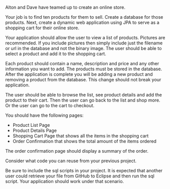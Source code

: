 Alton and Dave have teamed up to create an online store.

Your job is to find ten products for them to sell. Create a database for those products. Next, create a dynamic web application using JPA to serve as a shopping cart for their online store.

Your application should allow the user to view a list of products. Pictures are recommended. If you include pictures then simply include just the filename or url in the database and not the binary image. The user should be able to select a product and add it to the shopping cart.

Each product should contain a name, description and price and any other information you want to add. The products must be stored in the database. After the application is complete you will be adding a new product and removing a product from the database. This change should not break your application.

The user should be able to browse the list, see product details and add the product to their cart. Then the user can go back to the list and shop more. Or the user can go to the cart to checkout.

You should have the following pages:
* Product List Page
* Product Details Page
* Shopping Cart Page that shows all the items in the shopping cart
* Order Confirmation  that shows the total amount of the items ordered

The order confirmation page should display a summary of the order.

Consider what code you can reuse from your previous project.

Be sure to include the sql scripts in your project. It is expected that another user could retrieve your file from GitHub to Eclipse and then run the sql script. Your application should work under that scenario.



